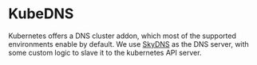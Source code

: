 # KubeDNS

Kubernetes offers a DNS cluster addon, which most of the supported environments
enable by default.  We use [SkyDNS](https://github.com/skynetservices/skydns)
as the DNS server, with some custom logic to slave it to the kubernetes API
server.
